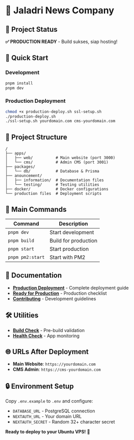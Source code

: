 # 📰 Jaladri News Company

## 🎯 Project Status
**✅ PRODUCTION READY** - Build sukses, siap hosting!

## 🚀 Quick Start

### Development
```bash
pnpm install
pnpm dev
```

### Production Deployment
```bash
chmod +x production-deploy.sh ssl-setup.sh
./production-deploy.sh
./ssl-setup.sh yourdomain.com cms-yourdomain.com
```

## 📁 Project Structure

```
/
├── apps/
│   ├── web/          # Main website (port 3000)
│   └── cms/          # Admin CMS (port 3001)
├── packages/
│   └── db/           # Database & Prisma
├── anouncement/
│   ├── information/  # Documentation files
│   └── testing/      # Testing utilities
├── docker/           # Docker configurations
└── production files  # Deployment scripts
```

## 🔧 Main Commands

| Command | Description |
|---------|-------------|
| `pnpm dev` | Start development |
| `pnpm build` | Build for production |
| `pnpm start` | Start production |
| `pnpm pm2:start` | Start with PM2 |

## 📖 Documentation

- **[Production Deployment](anouncement/information/DEPLOYMENT.md)** - Complete deployment guide
- **[Ready for Production](anouncement/information/READY-FOR-PRODUCTION.md)** - Production checklist
- **[Contributing](anouncement/information/CONTRIBUTING.md)** - Development guidelines

## 🛠️ Utilities

- **[Build Check](anouncement/testing/build-check.js)** - Pre-build validation
- **[Health Check](anouncement/testing/healthcheck.js)** - App monitoring

## 🌐 URLs After Deployment

- **Main Website**: `https://yourdomain.com`
- **CMS Admin**: `https://cms-yourdomain.com`

## 🔒 Environment Setup

Copy `.env.example` to `.env` and configure:
- `DATABASE_URL` - PostgreSQL connection
- `NEXTAUTH_URL` - Your domain URL
- `NEXTAUTH_SECRET` - Random 32+ character secret

**Ready to deploy to your Ubuntu VPS!** 🚀
